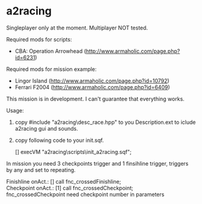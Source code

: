 # a2racing
Singleplayer only at the moment. Multiplayer NOT tested.

Required mods for scripts:
- CBA: Operation Arrowhead (http://www.armaholic.com/page.php?id=6231)

Required mods for mission example: 
- Lingor Island (http://www.armaholic.com/page.php?id=10792)
- Ferrari F2004 (http://www.armaholic.com/page.php?id=6409)

This mission is in development. I can't guarantee that everything works.

Usage: 
1.  copy #include "a2racing\desc_race.hpp" to you Description.ext to iclude a2racing gui and sounds.

2.  copy following code to your init.sqf.

    [] execVM "a2racing\scripts\init_a2racing.sqf";

In mission you need 3 checkpoints trigger and 1 finsihline trigger, triggers by any and set to repeating.

Finishline onAct.:	[] call fnc_crossedFinishline;  
Checkpoint onAct.:	[1] call fnc_crossedCheckpoint;  
fnc_crossedCheckpoint need checkpoint number in parameters
